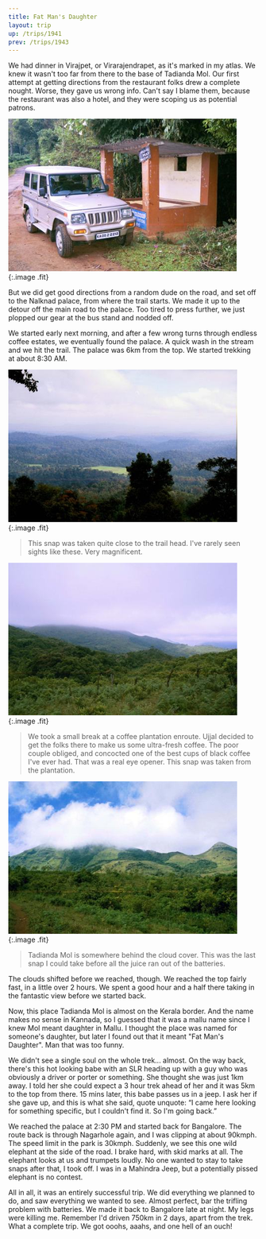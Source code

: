```yaml
---
title: Fat Man's Daughter
layout: trip
up: /trips/1941
prev: /trips/1943
---
```


We had dinner in Virajpet, or Virarajendrapet, as it's marked in my atlas. We knew it wasn't too far from there to the base of Tadianda Mol. Our first attempt at getting directions from the restaurant folks drew a complete nought. Worse, they gave us wrong info. Can't say I blame them, because the restaurant was also a hotel, and they were scoping us as potential patrons.

![Bus Stand](/images/trips/nagarhole/26.jpg 'Bus Stand'){:.image .fit}


But we did get good directions from a random dude on the road, and set off to the Nalknad palace, from where the trail starts. We made it up to the detour off the main road to the palace. Too tired to press further, we just plopped our gear at the bus stand and nodded off.

We started early next morning, and after a few wrong turns through endless coffee estates, we eventually found the palace. A quick wash in the stream and we hit the trail. The palace was 6km from the top. We started trekking at about 8:30 AM.

![Near Trail Head](/images/trips/nagarhole/28.jpg 'Near Trail Head'){:.image .fit}


> This snap was taken quite close to the trail head. I've rarely seen sights like these. Very magnificent.

![The coffee stop](/images/trips/nagarhole/31.jpg 'The coffee stop'){:.image .fit}


> We took a small break at a coffee plantation enroute. Ujjal decided to get the folks there to make us some ultra-fresh coffee. The poor couple obliged, and concocted one of the best cups of black coffee I've ever had. That was a real eye opener. This snap was taken from the plantation.

![The shrouded peak](/images/trips/nagarhole/32.jpg 'The shrouded peak'){:.image .fit}


> Tadianda Mol is somewhere behind the cloud cover. This was the last snap I could take before all the juice ran out of the batteries.

The clouds shifted before we reached, though. We reached the top fairly fast, in a little over 2 hours. We spent a good hour and a half there taking in the fantastic view before we started back.

Now, this place Tadianda Mol is almost on the Kerala border. And the name makes no sense in Kannada, so I guessed that it was a mallu name since I knew Mol meant daughter in Mallu. I thought the place was named for someone's daughter, but later I found out that it meant &quot;Fat Man's Daughter&quot;. Man that was too funny.

We didn't see a single soul on the whole trek... almost. On the way back, there's this hot looking babe with an SLR heading up with a guy who was obviously a driver or porter or something. She thought she was just 1km away. I told her she could expect a 3 hour trek ahead of her and it was 5km to the top from there. 15 mins later, this babe passes us in a jeep. I ask her if she gave up, and this is what she said, quote unquote: &ldquo;I came here looking for something specific, but I couldn't find it. So I'm going back.&rdquo;

We reached the palace at 2:30 PM and started back for Bangalore. The route back is through Nagarhole again, and I was clipping at about 90kmph. The speed limit in the park is 30kmph. Suddenly, we see this one wild elephant at the side of the road. I brake hard, with skid marks at all. The elephant looks at us and trumpets loudly. No one wanted to stay to take snaps after that, I took off. I was in a Mahindra Jeep, but a potentially pissed elephant is no contest.

All in all, it was an entirely successful trip. We did everything we planned to do, and saw everything we wanted to see. Almost perfect, bar the trifling problem with batteries.  We made it back to Bangalore late at night. My legs were killing me. Remember I'd driven 750km in 2 days, apart from the trek. What a complete trip. We got ooohs, aaahs, and one hell of an ouch!


